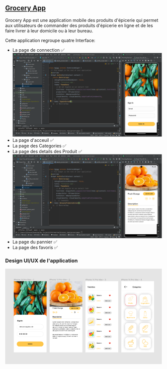 ## [Grocery App](https://github.com/tizibienvenus/groceryapp)
Grocery App est une application mobile des produits d'épicerie qui permet aux utilisateurs de commander des produits d'épicerie en ligne et de les faire livrer à leur domicile ou à leur bureau.

Cette application regroupe quatre Interface:

- La page de connection ✅
  <img width="861" alt="OALET" src="https://github.com/tizibienvenus/groceryapp/blob/main/signinscreen.png"/>
- La page d'acceuil ✅
- La page des Categories ✅
- La page des details des Produit ✅
  <img width="861" alt="OALET" src="https://github.com/tizibienvenus/groceryapp/blob/main/detailscreen.png"/>
- La page du pannier ✅
- La page des favoris ✅

### Design UI/UX de l'application

<img width="861" alt="OALET" src="https://github.com/tizibienvenus/groceryapp/blob/main/UI.png"/>